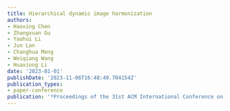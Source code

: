 ```yaml
---
title: Hierarchical dynamic image harmonization
authors:
- Haoxing Chen
- Zhangxuan Gu
- Yaohui Li
- Jun Lan
- Changhua Meng
- Weiqiang Wang
- Huaxiong Li
date: '2023-01-01'
publishDate: '2023-11-06T16:48:49.704154Z'
publication_types:
- paper-conference
publication: '*Proceedings of the 31st ACM International Conference on Multimedia*'
---
```

